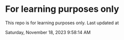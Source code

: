 # For learning purposes only
This repo is for learning purposes only.
Last updated at

Saturday, November 18, 2023 9:58:14 AM

